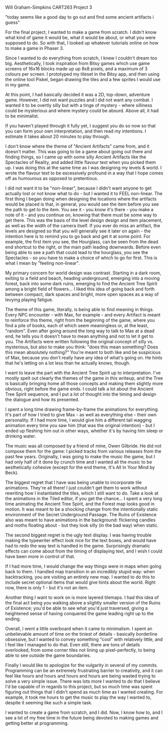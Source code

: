 Will Graham-Simpkins
CART263
Project 3

"today seems like a good day to go out and find some ancient artifacts i guess"

For the final project, I wanted to make a game from scratch. I didn't know what kind of game it would be, what it would be about, or what you were supposed to do. So with that, I looked up whatever tutorials online on how to make a game in Phaser 3.

Since I wanted to do everything from scratch, I knew I couldn't dream too big. Aesthetically, I took inspiration from Bitsy games which use game screens of 16x16 blocks made up up 8x8 pixels, and a maximum of 3 colours per screen. I prototyped my tileset in the Bitsy app, and then using the online tool Piskel, began drawing the tiles and a few sprites I would use in my game.

At this point, I had basically decided it was a 2D, top-down, adventure game. However, I did not want puzzles and I did not want any combat. I wanted it to be overtly silly but with a tinge of mystery - where silliness could be mysterious and where mystery could be absurd. Above all, it had to be minimalist.

If you haven't played through it fully yet, I suggest you do so now so that you can form your own interpretation, and then read my intentions. I estimate it takes about 20 minutes to play through.

I don't know where the theme of "Ancient Artifacts" came from, and it doesn't matter. This was going to be a game about going out there and finding things, so I came up with some silly Ancient Artifacts like the Spectacles of Reality, and added little flavour text when you picked them up. I was doing this at the same time as I was designing my levels & world. I wrote the flavour text to be excessively profound in a way that I hope comes off as humourous as opposed to pretentious.

I did not want it to be "non-linear", because I didn't want anyone to get actually lost or not know what to do - but I wanted it to FEEL non-linear. The first thing I began doing when designing the locations where the artifacts would be placed is that, in general, you would see the item before you see the path to get to the item. You see it - you know it's there - you make a note of it - and you continue on, knowing that there must be some way to get there. This was the basis of the level design design and item placement, as well as the width of the camera itself. If you ever do miss an artifact, the levels are designed so that you will generally see it later on again - the intention here is to remind you to go back and get it at some point. For example, the first item you see, the Hourglass, can be seen from the dead end shortcut to the right, or the main path leading downwards. Before even being able to see a path that could lead to the hourglass, you see the Spectacles - so you have to make a choice of which to go for first. This is what I mean by "feeling non-linear".

My primary concern for world design was contrast. Starting in a dark room, exiting to a field and beach, heading underground, emerging into a moving forest, back into some dark ruins, emerging to find the Ancient Tree Spirit among a bright field of flowers... I liked this idea of going back and forth between compact, dark spaces and bright, more open spaces as a way of levying playing fatigue.

The theme of this game, literally, is being able to find meaning in things. Every NPC encounter - with Max, for example - and every Artifact is meant to reinforce this theme, right from the beginning of the game, where you find a pile of books, each of which seem meaningless or, at the least, "random". Even after going around the long way to talk to Max at a dead end, he tells you it doesn't have to mean anything and not to let it get to you. The Artifacts were written following the original concept of silly vs. mysterious, but also to make you think: "does this mean something? Does this mean absolutely nothing?" You're meant to both like and be suspicious of Max, because you don't really have any idea of what's going on. He hints that he's letting on a lot less than he actually knows, though.

I want to leave the part with the Ancient Tree Spirit up to interpretation. I've mostly spelt out clearly the themes of the game in this writeup, and the Tree is basically bringing home all those concepts and making them slightly more obvious, right before the game ends. I could talk a lot about the Ancient Tree Spirit sequence, and I put a lot of thought into the timing and design the dialogue and how its presented.

I spent a long time drawing frame-by-frame the animations for everything. It's part of how I tried to give Max - as well as everything else - their own personality. If I had more time, I would give him a different tail wagging animation every time you saw him (that was the original intention) - but I ended up fleshing him out in other ways, whether it's by having him sleep or drinking water.

The music was all composed by a friend of mine, Owen Gilbride. He did not compose them for the game: I picked tracks from various releases from the past few years. Originally, I was going to make the music the game, but I had only half of it done by crunch time and I wanted all the music to be aesthetically cohesive (except for the end theme, It's All In Your Mind by Beck).

The biggest regret that I have was being unable to incorporate tile animations. They're all there! I just couldn't get them to work without rewriting how I instantiated the tiles, which I still want to do. Take a look at the animations in the Tiled editor, if you get the chance... I spent a very long time animating the Ancient Tree Spirit, and the Forest map looks good in motion. It was meant to be a shocking change from the intentionally static environment of the Secret Underground Passage. The Ruins of Existence also was meant to have animations in the background: flickering candles and moths floating about - but they look silly (in the bad way) when static.

The second biggest regret is the ugly text display. I was having trouble making the typewriter effect look nice for the text boxes, and would have had to redo the way text is handled in the game. Surprisingly dramatic effects can come about from the timing of displaying text, and I wish I could have been more in control of that.

If I had more time, I would change the way things were in maps when going back to them. I handled map transition in an incredibly stupid way: when backtracking, you are visiting an entirely new map. I wanted to do this to include secret optional items that would give hints about the world. Right now, there is only 1 - but it's not an item.

Another thing I want to work on is more layered tilemaps. I had this idea of the final act being you walking above a slightly smaller version of the Ruins of Existence; you'd be able to see what you'd just traversed, giving a heightened sense of having conquered the game leading right up to the ending.

Overall, I went a little overboard when it came to minimalism. I spent an unbelievable amount of time on the tiniest of details - basically borderline obsessive, but I wanted to convey something "cool" with relatively little, and I feel like I managed to do that. Even still, there are tons of details overlooked, from some corner tiles not lining up pixel-perfectly, to being able to see outside the game boundaries.

Finally I would like to apologize for the vulgarity in several of my commits. Programming can be an extremely frustrating barrier to creativity, and it can feel like hours and hours and hours and hours are being wasted trying to solve a very simple issue. There was lots more I wanted to do that I believe I'd be capable of in regards to this project, but so much time was spent figuring out things that I didn't spend as much time as I wanted creating. For example, it took me hours to get the music to play the way I wanted to, despite it seeming like such a simple task.

I wanted to create a game from scratch, and I did. Now, I know how to, and I see a lot of my free time in the future being devoted to making games and getting better at programming.
